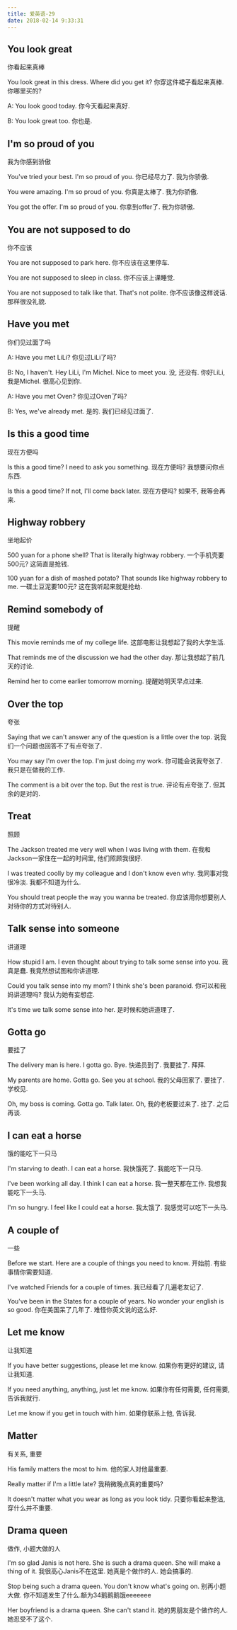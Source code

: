 ```yaml
---
title: 爱英语-29
date: 2018-02-14 9:33:31
---
```


## You look great
你看起来真棒

You look great in this dress. Where did you get it?
你穿这件裙子看起来真棒. 你哪里买的?

A: You look good today.
你今天看起来真好.

B: You look great too.
你也是.

## I'm so proud of you
我为你感到骄傲

You've tried your best. I'm so proud of you.
你已经尽力了. 我为你骄傲.

You were amazing. I'm so proud of you.
你真是太棒了. 我为你骄傲.

You got the offer. I'm so proud of you.
你拿到offer了. 我为你骄傲.

## You are not supposed to do
你不应该

You are not supposed to park here.
你不应该在这里停车.

You are not supposed to sleep in class.
你不应该上课睡觉.

You are not supposed to talk like that. That's not polite.
你不应该像这样说话. 那样很没礼貌.

## Have you met
你们见过面了吗

A: Have you met LiLi?
你见过LiLi了吗?

B: No, I haven't. Hey LiLi, I'm Michel. Nice to meet you.
没, 还没有. 你好LiLi, 我是Michel. 很高心见到你.

A: Have you met Oven?
你见过Oven了吗?

B: Yes, we've already met.
是的. 我们已经见过面了.

## Is this a good time
现在方便吗

Is this a good time? I need to ask you something.
现在方便吗? 我想要问你点东西.

Is this a good time? If not, I'll come back later.
现在方便吗? 如果不, 我等会再来.

## Highway robbery
坐地起价

500 yuan for a phone shell? That is literally highway robbery.
一个手机壳要500元? 这简直是抢钱.

100 yuan for a dish of mashed potato? That sounds like highway robbery to me.
一碟土豆泥要100元? 这在我听起来就是抢劫.

## Remind somebody of
提醒

This movie reminds me of my college life.
这部电影让我想起了我的大学生活.

That reminds me of the discussion we had the other day.
那让我想起了前几天的讨论.

Remind her to come earlier tomorrow morning.
提醒她明天早点过来.

## Over the top
夸张

Saying that we can't answer any of the question is a little over the top.
说我们一个问题也回答不了有点夸张了.

You may say I'm over the top. I'm just doing my work.
你可能会说我夸张了. 我只是在做我的工作.

The comment is a bit over the top. But the rest is true.
评论有点夸张了. 但其余的是对的.

## Treat
照顾

The Jackson treated me very well when I was living with them.
在我和Jackson一家住在一起的时间里, 他们照顾我很好.

I was treated coolly by my colleague and I don't know even why.
我同事对我很冷淡. 我都不知道为什么.

You should treat people the way you wanna be treated.
你应该用你想要别人对待你的方式对待别人.

## Talk sense into someone
讲道理

How stupid I am. I even thought about trying to talk some sense into you.
我真是蠢. 我竟然想试图和你讲道理.

Could you talk sense into my mom? I think she's been paranoid.
你可以和我妈讲道理吗? 我认为她有妄想症.

It's time we talk some sense into her.
是时候和她讲道理了.

## Gotta go
要挂了

The delivery man is here. I gotta go. Bye.
快递员到了. 我要挂了. 拜拜.

My parents are home. Gotta go. See you at school.
我的父母回家了. 要挂了. 学校见.

Oh, my boss is coming. Gotta go. Talk later.
Oh, 我的老板要过来了. 挂了. 之后再谈.

## I can eat a horse
饿的能吃下一只马

I'm starving to death. I can eat a horse.
我快饿死了. 我能吃下一只马.

I've been working all day. I think I can eat a horse.
我一整天都在工作. 我想我能吃下一头马.

I'm so hungry. I feel like I could eat a horse.
我太饿了. 我感觉可以吃下一头马.

## A couple of
一些

Before we start. Here are a couple of things you need to know.
开始前. 有些事情你需要知道.

I've watched Friends for a couple of times.
我已经看了几遍老友记了.

You've been in the States for a couple of years. No wonder your english is so good.
你在美国呆了几年了. 难怪你英文说的这么好.

## Let me know
让我知道

If you have better suggestions, please let me know.
如果你有更好的建议, 请让我知道.

If you need anything, anything, just let me know.
如果你有任何需要, 任何需要, 告诉我就行.

Let me know if you get in touch with him.
如果你联系上他, 告诉我.

## Matter
有关系, 重要

His family matters the most to him.
他的家人对他最重要.

Really matter if I'm a little late?
我稍微晚点真的重要吗?

It doesn't matter what you wear as long as you look tidy.
只要你看起来整洁, 穿什么并不重要.

## Drama queen
做作, 小题大做的人

I'm so glad Janis is not here. She is such a drama queen. She will make a thing of it.
我很高心Janis不在这里. 她真是个做作的人. 她会搞事的.

Stop being such a drama queen. You don't know what's going on.
别再小题大做. 你不知道发生了什么.额为34鹅鹅鹅饿eeeeeee

Her boyfriend is a drama queen. She can't stand it.
她的男朋友是个做作的人. 她忍受不了这个.


